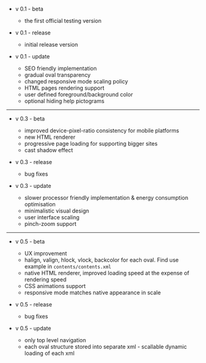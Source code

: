 - v 0.1 - beta  
    - the first official testing version  
    
- v 0.1 - release  
    - initial release version  
    
- v 0.1 - update  
    - SEO friendly implementation  
    - gradual oval transparency  
    - changed responsive mode scaling policy  
    - HTML pages rendering support  
    - user defined foreground/background color  
    - optional hiding help pictograms  

- - -

- v 0.3 - beta  
    - improved device-pixel-ratio consistency for mobile platforms  
    - new HTML renderer  
    - progressive page loading for supporting bigger sites  
    - cast shadow effect  

- v 0.3 - release  
    - bug fixes  

- v 0.3 - update  
    - slower processor friendly implementation & energy consumption optimisation  
    - minimalistic visual design  
    - user interface scaling  
    - pinch-zoom support  

- - -

- v 0.5 - beta  
    - UX improvement  
    - halign, valign, hlock, vlock, backcolor for each oval. Find use example in `contents/contents.xml`  
    - native HTML renderer, improved loading speed at the expense of rendering speed  
    - CSS animations support  
    - responsive mode matches native appearance in scale  

- v 0.5 - release  
    - bug fixes  

- v 0.5 - update  
    - only top level navigation  
    - each oval structure stored into separate xml - scallable dynamic loading of each xml  

